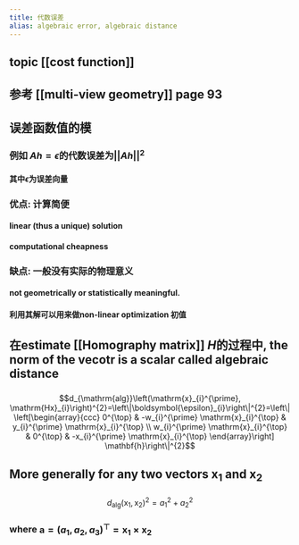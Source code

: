 ```yaml
---
title: 代数误差
alias: algebraic error, algebraic distance
---
```

## topic [[cost function]]
## 参考 [[multi-view geometry]] page 93
## 误差函数值的模
### 例如 $Ah=\epsilon$的代数误差为$||Ah||^2$
#### 其中$\epsilon$为误差向量
### **优点:** 计算简便
#### linear (thus a unique) solution
#### computational cheapness
### **缺点:** 一般没有实际的物理意义
#### not geometrically or statistically meaningful.
#### 利用其解可以用来做non-linear optimization **初值**
## 在estimate [[Homography matrix]]  $H$的过程中, the norm of the vecotr is a scalar called algebraic distance
###
$$d_{\mathrm{alg}}\left(\mathrm{x}_{i}^{\prime}, \mathrm{Hx}_{i}\right)^{2}=\left\|\boldsymbol{\epsilon}_{i}\right\|^{2}=\left\|\left[\begin{array}{ccc}
0^{\top} & -w_{i}^{\prime} \mathrm{x}_{i}^{\top} & y_{i}^{\prime} \mathrm{x}_{i}^{\top} \\
w_{i}^{\prime} \mathrm{x}_{i}^{\top} & 0^{\top} & -x_{i}^{\prime} \mathrm{x}_{i}^{\top}
\end{array}\right] \mathbf{h}\right\|^{2}$$
## More generally for any two vectors $\mathbf{x}_1$ and $\mathbf{x}_2$
###
$$ d_{\mathrm{alg}}\left(\mathrm{x}_{1}, \mathrm{x}_{2}\right)^{2}=a_{1}^{2}+a_{2}^{2}$$
### where $\mathbf{a}=\left(a_{1}, a_{2}, a_{3}\right)^{\top}=\mathbf{x}_{1} \times \mathbf{x}_{2}$
###
